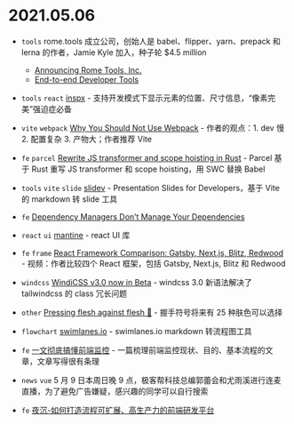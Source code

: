 # 2021.05.06

- `tools` rome.tools 成立公司，创始人是 babel、flipper、yarn、prepack 和 lerna 的作者，Jamie Kyle 加入，种子轮 $4.5 million
  - [Announcing Rome Tools, Inc.](https://rome.tools/blog/announcing-rome-tools-inc/)
  - [End-to-end Developer Tools](https://drive.google.com/file/d/1gOUJshwbJpxmrqLjOmrpTCKjBWT6dp7Y/view)

- `tools` `react` [inspx](https://github.com/raunofreiberg/inspx) - 支持开发模式下显示元素的位置、尺寸信息，“像素完美”强迫症必备

- `vite` `webpack` [Why You Should Not Use Webpack](https://javascript.plainenglish.io/why-you-should-not-use-webpack-f07f4fd7c116) - 作者的观点：1. dev 慢 2. 配置复杂 3. 产物大；作者推荐 Vite

- `fe` `parcel` [Rewrite JS transformer and scope hoisting in Rust](https://github.com/parcel-bundler/parcel/pull/6230) - Parcel 基于 Rust 重写 JS transformer 和 scope hoisting，用 SWC 替换 Babel

- `tools` `vite` `slide` [slidev](https://github.com/slidevjs/slidev) - Presentation Slides for Developers，基于 Vite 的 markdown 转 slide 工具

- `fe` [Dependency Managers Don’t Manage Your Dependencies](https://cpojer.net/posts/dependency-managers-dont-manage-your-dependencies)

- `react` `ui` [mantine](https://github.com/mantinedev/mantine) - react UI 库

- `fe` `frame` [React Framework Comparison: Gatsby, Next.js, Blitz, Redwood](https://www.youtube.com/watch?v=dfMhRYOtglg) - 视频：作者比较四个 React 框架，包括 Gatsby, Next.js, Blitz 和 Redwood

- `windcss` [WindiCSS v3.0 now in Beta](https://windicss.org/posts/v30.html) - windcss 3.0 新语法解决了 tailwindcss 的 class 冗长问题

- `other` [Pressing flesh against flesh 🤝](https://jenniferdaniel.substack.com/p/pressing-flesh-against-flesh-) - 握手符号将来有 25 种肤色可以选择

- `flowchart` [swimlanes.io](https://swimlanes.io/) - swimlanes.io markdown 转流程图工具

- `fe` [一文彻底搞懂前端监控](https://juejin.cn/post/6903133330196299783#heading-4) - 一篇梳理前端监控现状、目的、基本流程的文章，文章写得很有条理

- `news` `vue` 5 月 9 日本周日晚 9 点，极客帮科技总编郭蕾会和尤雨溪进行连麦直播，为了避免广告嫌疑，感兴趣的同学可以自行搜索

- `fe` [夜沉-如何打造流程可扩展、高生产力的前端研发平台](https://juejin.cn/post/6955775203771154446)
